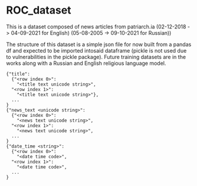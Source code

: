 # ROC_dataset
This is a dataset composed of news articles from patriarch.ia (02-12-2018 -> 04-09-2021 for English) (05-08-2005 -> 09-10-2021 for Russian))

The structure of this dataset is a simple json file for now built from a pandas df and expected to be imported intosaid dataframe (pickle is not used due to vulnerabilities in the pickle package). Future training datasets are in the works along with a Russian and English religious language model.
```
{"title":
  {"<row index 0>":
    "<title text unicode string>",
  "<row index 1>":
    "<title text unicode string>"},
  ...
}
{"news_text <unicode string>":
  {"<row index 0>":
    "<news text unicode string>",
  "<row index 1>":
    "<news text unicode string>",
  ...
}
{"date_time <string>":
  {"<row index 0>":
    "<date time code>",
  "<row index 1>":
    "<date time code>",
  ...
}
```

